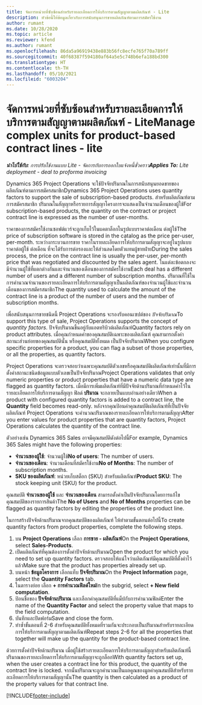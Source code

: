 ```yaml
---
title: จัดการหน่วยที่ซับซ้อนสำหรับรายละเอียดการให้บริการตามสัญญาตามผลิตภัณฑ์ - Lite
description: หัวข้อนี้ให้ข้อมูลเกี่ยวกับการสนับสนุนการขายผลิตภัณฑ์ตามการสมัครใช้งาน
author: rumant
ms.date: 10/28/2020
ms.topic: article
ms.reviewer: kfend
ms.author: rumant
ms.openlocfilehash: 86da5a96919438e883b56fc8ecfe765f70a789ff
ms.sourcegitcommit: 40f68387f594180af64a5e5c748b6efa188bd300
ms.translationtype: HT
ms.contentlocale: th-TH
ms.lasthandoff: 05/10/2021
ms.locfileid: "6003204"
---
```

# <a name="manage-complex-units-for-product-based-contract-lines---lite"></a><span data-ttu-id="55115-103">จัดการหน่วยที่ซับซ้อนสำหรับรายละเอียดการให้บริการตามสัญญาตามผลิตภัณฑ์ - Lite</span><span class="sxs-lookup"><span data-stu-id="55115-103">Manage complex units for product-based contract lines - lite</span></span>

<span data-ttu-id="55115-104">_**นำไปใช้กับ:** การปรับใช้งานแบบ Lite - จัดการกับการออกใบแจ้งหนี้ชั่วคราว_</span><span class="sxs-lookup"><span data-stu-id="55115-104">_**Applies To:** Lite deployment - deal to proforma invoicing_</span></span>

<span data-ttu-id="55115-105">Dynamics 365 Project Operations จะใช้ปัจจัยปริมาณในการสนับสนุนยอดขายของผลิตภัณฑ์ตามการสมัครสมาชิก</span><span class="sxs-lookup"><span data-stu-id="55115-105">Dynamics 365 Project Operations uses quantity factors to support the sale of subscription-based products.</span></span> <span data-ttu-id="55115-106">สำหรับผลิตภัณฑ์ตามการสมัครสมาชิก ปริมาณในสัญญาหรือรายการสัญญาโครงการจะแสดงเป็นจำนวนเดือนของผู้ใช้</span><span class="sxs-lookup"><span data-stu-id="55115-106">For subscription-based products, the quantity on the contract or project contract line is expressed as the number of user-months.</span></span>

<span data-ttu-id="55115-107">ราคาของการสมัครใช้งานซอฟต์แวร์จะถูกเก็บไว้ในแคตาล็อกในรูปแบบราคาต่อเดือน ต่อผู้ใช้</span><span class="sxs-lookup"><span data-stu-id="55115-107">The price of subscription software is stored in the catalog as the price per-user, per-month.</span></span> <span data-ttu-id="55115-108">ระหว่างกระบวนการขาย ราคาในรายละเอียดการให้บริการตามสัญญาจะอยู่ในรูปแบบราคาต่อผู้ใช้ ต่อเดือน ที่จะได้รับการต่อรองและให้ส่วนลดโดยตัวแทนผู้ขายฝ่าย</span><span class="sxs-lookup"><span data-stu-id="55115-108">During the sales process, the price on the contract line is usually the per-user, per-month price that was negotiated and discounted by the sales agent.</span></span> <span data-ttu-id="55115-109">ในแต่ละข้อตกลงจะมีจำนวนผู้ใช้ที่แตกต่างกันและจำนวนของเดือนของการสมัครใช้งาน</span><span class="sxs-lookup"><span data-stu-id="55115-109">Each deal has a different number of users and a different number of subscription months.</span></span> <span data-ttu-id="55115-110">ปริมาณที่ใช้ในการคำนวณจำนวนของรายละเอียดการให้บริการตามสัญญาเป็นผลิตภัณฑ์ของจำนวนผู้ใช้และจำนวนเดือนของการสมัครสมาชิก</span><span class="sxs-lookup"><span data-stu-id="55115-110">The quantity used to calculate the amount of the contract line is a product of the number of users and the number of subscription months.</span></span>

<span data-ttu-id="55115-111">เพื่อสนับสนุนการขายชนิดนี้ Project Operations จะรองรับคอนเซปต์ของ *ปัจจัยปริมาณ*</span><span class="sxs-lookup"><span data-stu-id="55115-111">To support this type of sale, Project Operations supports the concept of *quantity factors*.</span></span> <span data-ttu-id="55115-112">ปัจจับปริมาณขึ้นอยู่กับแอตทริบิวต์ผลิตภัณฑ์</span><span class="sxs-lookup"><span data-stu-id="55115-112">Quantity factors rely on product attributes.</span></span> <span data-ttu-id="55115-113">เมื่อคุณกำหนดค่าของคุณสมบัติเฉพาะของผลิตภัณฑ์ คุณสามารถตั้งค่าสถานะส่วนย่อยของคุณสมบัตินั้น หรือคุณสมบัติทั้งหมด เป็นปัจจัยปริมาณ</span><span class="sxs-lookup"><span data-stu-id="55115-113">When you configure specific properties for a product, you can flag a subset of those properties, or all the properties, as quantity factors.</span></span>

<span data-ttu-id="55115-114">Project Operations จะตรวจสอบว่าเฉพาะคุณสมบัติตัวเลขหรือคุณสมบัติผลิตภัณฑ์เท่านั้นที่มีการตั้งค่าสถานะชนิดข้อมูลแบบตัวเลขเป็นปัจจัยปริมาณ</span><span class="sxs-lookup"><span data-stu-id="55115-114">Project Operations validates that only numeric properties or product properties that have a numeric data type are flagged as quantity factors.</span></span> <span data-ttu-id="55115-115">เมื่อมีการเพิ่มผลิตภัณฑ์ที่มีปัจจัยด้านปริมาณที่กำหนดค่าไว้ในรายละเอียดการให้บริการตามสัญญา ฟิลด์ **ปริมาณ** จะกลายเป็นแบบอ่านอย่างเดียว</span><span class="sxs-lookup"><span data-stu-id="55115-115">When a product with configured quantity factors is added to a contract line, the **Quantity** field  becomes read-only.</span></span> <span data-ttu-id="55115-116">หลังจากคุณป้อนค่าคุณสมบัติผลิตภัณฑ์ที่เป็นปัจจัยผลิตภัณฑ์ Project Operations จะคำนวณปริมาณของรายละเอียดการให้บริการตามสัญญา</span><span class="sxs-lookup"><span data-stu-id="55115-116">After you enter values for product properties that are quantity factors, Project Operations calculates the quantity of the contract line.</span></span>

<span data-ttu-id="55115-117">ตัวอย่างเช่น Dynamics 365 Sales อาจมีคุณสมบัติดังต่อไปนี้</span><span class="sxs-lookup"><span data-stu-id="55115-117">For example, Dynamics 365 Sales might have the following properties:</span></span>

- <span data-ttu-id="55115-118">**จำนวนของผู้ใช้**: จำนวนผู้ใช้</span><span class="sxs-lookup"><span data-stu-id="55115-118">**No of users**: The number of users.</span></span>
- <span data-ttu-id="55115-119">**จำนวนของเดือน**: จำนวนเดือนที่สมัครใช้งาน</span><span class="sxs-lookup"><span data-stu-id="55115-119">**No of Months**: The number of subscription months.</span></span>
- <span data-ttu-id="55115-120">**SKU ของผลิตภัณฑ์**: หน่วยเก็บสต็อก (SKU) สำหรับผลิตภัณฑ์</span><span class="sxs-lookup"><span data-stu-id="55115-120">**Product SKU**: The stock keeping unit (SKU) for the product.</span></span>

<span data-ttu-id="55115-121">คุณสมบัติ **จำนวนของผู้ใช้** และ **จำนวนของเดือน** สามารถตั้งค่าเป็นปัจจัยปริมาณโดยการแก้ไขคุณสมบัติของรายการสินค้า</span><span class="sxs-lookup"><span data-stu-id="55115-121">The **No of Users** and **No of Months** properties can be flagged as quantity factors by editing the properties of the product line.</span></span>

<span data-ttu-id="55115-122">ในการสร้างปัจจัยด้านปริมาณจากคุณสมบัติของผลิตภัณฑ์ ให้ทำตามขั้นตอนต่อไปนี้</span><span class="sxs-lookup"><span data-stu-id="55115-122">To create quantity factors from product properties, complete the following steps.</span></span>

1. <span data-ttu-id="55115-123">บน **Project Operations** เลือก **การขาย - ผลิตภัณฑ์**</span><span class="sxs-lookup"><span data-stu-id="55115-123">On the **Project Operations**, select **Sales-Products**.</span></span>
2. <span data-ttu-id="55115-124">เปิดผลิตภัณฑ์ที่คุณต้องการตั้งค่าปัจจัยด้านปริมาณ</span><span class="sxs-lookup"><span data-stu-id="55115-124">Open the product for which you need to set up quantity factors.</span></span> <span data-ttu-id="55115-125">ตรวจสอบให้แน่ใจว่าผลิตภัณฑ์มีคุณสมบัติที่ตั้งค่าไว้แล้ว</span><span class="sxs-lookup"><span data-stu-id="55115-125">Make sure that the product has properties already set up.</span></span>
3. <span data-ttu-id="55115-126">บนหน้า **ข้อมูลโครงการ** เลือกแท็บ **ปัจจัยปริมาณ**</span><span class="sxs-lookup"><span data-stu-id="55115-126">On the **Project Information** page, select the **Quantity Factors** tab.</span></span>
4. <span data-ttu-id="55115-127">ในตารางย่อย เลือก **+ การคำนวณฟิลด์ใหม่**</span><span class="sxs-lookup"><span data-stu-id="55115-127">In the subgrid, select **+ New field computation**.</span></span>
5. <span data-ttu-id="55115-128">ป้อนชื่อของ **ปัจจัยด้านปริมาณ** และเลือกค่าคุณสมบัติที่แม็ปกับการคำนวณฟิลด์</span><span class="sxs-lookup"><span data-stu-id="55115-128">Enter the name of the **Quantity Factor** and select the property value that maps to the field computation.</span></span>
6. <span data-ttu-id="55115-129">บันทึกและปิดฟอร์ม</span><span class="sxs-lookup"><span data-stu-id="55115-129">Save and close the form.</span></span>
7. <span data-ttu-id="55115-130">ทำซ้ำขั้นตอนที่ 2-6 สำหรับคุณสมบัติทั้งหมดที่รวมกันจะประกอบเป็นปริมาณสำหรับรายละเอียดการให้บริการตามสัญญาตามผลิตภัณฑ์</span><span class="sxs-lookup"><span data-stu-id="55115-130">Repeat steps 2-6 for all the properties that together will make up the quantity for the product-based contract line.</span></span>

<span data-ttu-id="55115-131">ด้วยการตั้งค่าปัจจัยด้านปริมาณ เมื่อผู้ใช้สร้างรายละเอียดการให้บริการตามสัญญาสำหรับผลิตภัณฑ์นี้ ปริมาณของรายละเอียดการให้บริการตามสัญญาจะถูกล็อก</span><span class="sxs-lookup"><span data-stu-id="55115-131">With quantity factors set up, when the user creates a contract line for this product, the quantity of the contract line is locked.</span></span> <span data-ttu-id="55115-132">จากนั้นปริมาณจะถูกคำนวณเป็นผลคูณของมูลค่าคุณสมบัติสำหรับรายละเอียดการให้บริการตามสัญญานั้น</span><span class="sxs-lookup"><span data-stu-id="55115-132">The quantity is then calculated as a product of the property values for that contract line.</span></span>


[!INCLUDE[footer-include](../../includes/footer-banner.md)]